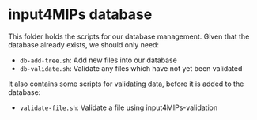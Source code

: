 # input4MIPs database

This folder holds the scripts for our database management.
Given that the database already exists, we should only need:

- `db-add-tree.sh`: Add new files into our database
- `db-validate.sh`: Validate any files which have not yet been validated

It also contains some scripts for validating data, before it is added to the database:

- `validate-file.sh`: Validate a file using input4MIPs-validation